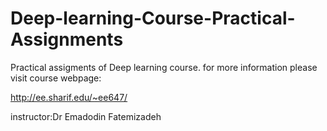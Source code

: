 # Deep-learning-Course-Practical-Assignments
Practical assigments of Deep learning course. for more information please visit course webpage:

http://ee.sharif.edu/~ee647/


instructor:Dr Emadodin Fatemizadeh

